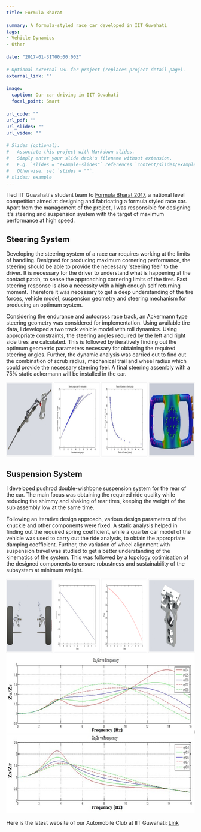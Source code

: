 ```yaml
---
title: Formula Bharat

summary: A formula-styled race car developed in IIT Guwahati
tags:
- Vehicle Dynamics
- Other

date: "2017-01-31T00:00:00Z"

# Optional external URL for project (replaces project detail page).
external_link: ""

image:
  caption: Our car driving in IIT Guwahati
  focal_point: Smart

url_code: ""
url_pdf: ""
url_slides: ""
url_video: ""

# Slides (optional).
#   Associate this project with Markdown slides.
#   Simply enter your slide deck's filename without extension.
#   E.g. `slides = "example-slides"` references `content/slides/example-slides.md`.
#   Otherwise, set `slides = ""`.
# slides: example
---
```


I led IIT Guwahati's student team to [Formula Bharat 2017](https://www.formulabharat.com/), a  national level competition aimed at designing and fabricating a formula styled race car. Apart from the management of the project, I was responsible for designing it's steering and suspension system with the target of maximum performance at high speed.

## Steering System
Developing the steering system of a race car requires working at the limits of handling. Designed for producing maximum cornering performance, the steering should be able to provide the necessary 'steering feel' to the driver. It is necessary for the driver to understand what is happening at the contact patch, to sense the approaching cornering limits of the tires. Fast steering response is also a necessity with a high enough self returning moment. Therefore it was necessary to get a deep understanding of the tire forces, vehicle model, suspension geometry and steering mechanism for producing an optimum system. 

Considering the endurance and autocross race track, an Ackermann type steering geometry was considered for implementation. Using available tire data, I developed a two track vehicle model with roll dynamics. Using appropriate constraints, the steering angles required by the left and right side tires are calculated. This is followed by iteratively finding out the optimum geometric parameters necessary for obtaining the required steering angles. Further, the dynamic analysis was carried out to find out the combination of scrub radius, mechanical trail and wheel radius which could provide the necessary steering feel. A final steering assembly with a 75% static ackermann will be installed in the car. 

<img src="steering.png" alt="Steering System" title="" width="1100" height="200" />

## Suspension System
I developed pushrod double-wishbone suspension system for the rear of the car.  The main focus was obtaining the required ride quality while reducing the shimmy and shaking of rear tires, keeping the weight of the sub assembly low at the same time.

Following an iterative design approach, various design parameters of the knuckle and other components were fixed. A static analysis helped in finding out the required spring coefficient, while a quarter car model of the vehicle was used to carry out the ride analysis, to obtain the appropriate damping coefficient. Further, the variation of wheel alignment with suspension travel was studied to get a better understanding of the kinematics of the system. This was followed by a topology optimisation of the designed components to ensure robustness and sustainability of the subsystem  at minimum weight.

<img src="suspension.png" alt="Steering System" title="" width="1100" height="200" />

<img src="unsprung_orig.jpeg" alt="Frequence Plot 1" title="" width="548" height="210" />
<img src="frequency_1_orig.jpeg" alt="Frequence Plot 2" title="" width="548" height="210" />

Here is the latest website of our Automobile Club at IIT Guwahati: [Link](https://www.iitg.ac.in/stud/gymkhana/technical/home/AutoHome.html)

